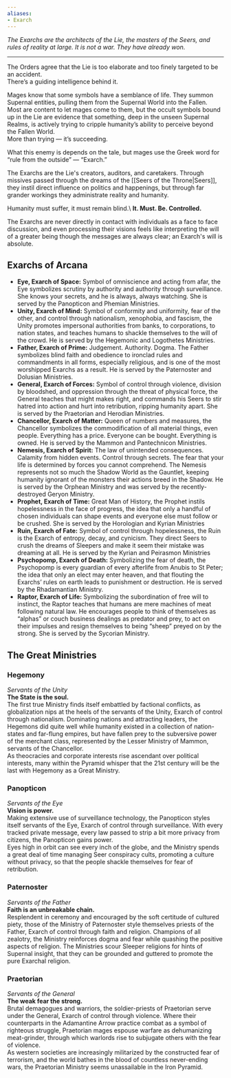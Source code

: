 ```yaml
---
aliases:
- Exarch
---
```


_The Exarchs are the architects of the Lie, the masters of the Seers, and rules of reality at large. It is not a war. They have already won._

---

The Orders agree that the Lie is too elaborate and too finely targeted to be an accident.\
There’s a guiding intelligence behind it.

Mages know that some symbols have a semblance of life. They summon Supernal entities, pulling them from the Supernal World into the Fallen.\
Most are content to let mages come to them, but the occult symbols bound up in the Lie are evidence that something, deep in the unseen Supernal Realms, is actively trying to cripple humanity’s ability to perceive beyond the Fallen World.\
More than trying — it’s succeeding.

What this enemy is depends on the tale, but mages use the Greek word for “rule from the outside” — “Exarch.”

The Exarchs are the Lie's creators, auditors, and caretakers. Through missives passed through the dreams of the [[Seers of the Throne|Seers]], they instil direct influence on politics and happenings, but through far grander workings they administrate reality and humanity.

Humanity must suffer, it must remain blind.\ 
**It. Must. Be. Controlled.**

The Exarchs are never directly in contact with individuals as a face to face discussion, and even processing their visions feels like interpreting the will of a greater being though the messages are always clear; an Exarch's will is absolute.

## Exarchs of Arcana

- **Eye, Exarch of Space:** Symbol of omniscience and acting from afar, the Eye symbolizes scrutiny by authority and authority through surveillance. She knows your secrets, and he is always, always watching. She is served by the Panopticon and Phemian Ministries.
- **Unity, Exarch of Mind:** Symbol of conformity and uniformity, fear of the other, and control through nationalism, xenophobia, and fascism, the Unity promotes impersonal authorities from banks, to corporations, to nation states, and teaches humans to shackle themselves to the will of the crowd. He is served by the Hegemonic and Logothetes Ministries.
- **Father, Exarch of Prime:** Judgement. Authority. Dogma. The Father symbolizes blind faith and obedience to ironclad rules and commandments in all forms, especially religious, and is one of the most worshipped Exarchs as a result. He is served by the Paternoster and Dolusian Ministries.
- **General, Exarch of Forces:** Symbol of control through violence, division by bloodshed, and oppression through the threat of physical force, the General teaches that might makes right, and commands his Seers to stir hatred into action and hurt into retribution, ripping humanity apart. She is served by the Praetorian and Herodian Ministries.
- **Chancellor, Exarch of Matter:** Queen of numbers and measures, the Chancellor symbolizes the commodification of all material things, even people. Everything has a price. Everyone can be bought. Everything is owned. He is served by the Mammon and Pantechnicon Ministries.
- **Nemesis, Exarch of Spirit:** The law of unintended consequences. Calamity from hidden events. Control through secrets. The fear that your life is determined by forces you cannot comprehend. The Nemesis represents not so much the Shadow World as the Gauntlet, keeping humanity ignorant of the monsters their actions breed in the Shadow. He is served by the Orphean Ministry and was served by the recently-destroyed Geryon Ministry.
- **Prophet, Exarch of Time:** Great Man of History, the Prophet instils hopelessness in the face of progress, the idea that only a handful of chosen individuals can shape events and everyone else must follow or be crushed. She is served by the Horologian and Kyrian Ministries
- **Ruin, Exarch of Fate:** Symbol of control through hopelessness, the Ruin is the Exarch of entropy, decay, and cynicism. They direct Seers to crush the dreams of Sleepers and make it seem their mistake was dreaming at all. He is served by the Kyrian and Peirasmon Ministries
- **Psychopomp, Exarch of Death:** Symbolizing the fear of death, the Psychopomp is every guardian of every afterlife from Anubis to St Peter; the idea that only an elect may enter heaven, and that flouting the Exarchs’ rules on earth leads to punishment or destruction. He is served by the Rhadamantian Ministry.
- **Raptor, Exarch of Life:** Symbolizing the subordination of free will to instinct, the Raptor teaches that humans are mere machines of meat following natural law. He encourages people to think of themselves as “alphas” or couch business dealings as predator and prey, to act on their impulses and resign themselves to being “sheep” preyed on by the strong. She is served by the Sycorian Ministry.

## The Great Ministries

### Hegemony

_Servants of the Unity_\
**The State is the soul.**\
The first true Ministry finds itself embattled by factional conflicts, as globalization nips at the heels of the servants of the Unity, Exarch of control through nationalism. Dominating nations and attracting leaders, the Hegemons did quite well while humanity existed in a collection of nation-states and far-flung empires, but have fallen prey to the subversive power of the merchant class, represented by the Lesser Ministry of Mammon, servants of the Chancellor.\
As theocracies and corporate interests rise ascendant over political interests, many within the Pyramid whisper that the 21st century will be the last with Hegemony as a Great Ministry.

### Panopticon

_Servants of the Eye_\
**Vision is power.**\
Making extensive use of surveillance technology, the Panopticon styles itself servants of the Eye, Exarch of control through surveillance. With every tracked private message, every law passed to strip a bit more privacy from citizens, the Panopticon gains power.\
Eyes high in orbit can see every inch of the globe, and the Ministry spends a great deal of time managing Seer conspiracy cults, promoting a culture without privacy, so that the people shackle themselves for fear of retribution.

### Paternoster

_Servants of the Father_\
**Faith is an unbreakable chain.**\
Resplendent in ceremony and encouraged by the soft certitude of cultured piety, those of the Ministry of Paternoster style themselves priests of the Father, Exarch of control through faith and religion. Champions of all zealotry, the Ministry reinforces dogma and fear while quashing the positive aspects of religion. The Ministries scour Sleeper religions for hints of Supernal insight, that they can be grounded and guttered to promote the pure Exarchal religion.

### Praetorian

_Servants of the General_\
**The weak fear the strong.**\
Brutal demagogues and warriors, the soldier-priests of Praetorian serve under the General, Exarch of control through violence. Where their counterparts in the Adamantine Arrow practice combat as a symbol of righteous struggle, Praetorian mages espouse warfare as dehumanizing meat-grinder, through which warlords rise to subjugate others with the fear of violence.\
As western societies are increasingly militarized by the constructed fear of terrorism, and the world bathes in the blood of countless never-ending wars, the Praetorian Ministry seems unassailable in the Iron Pyramid.
